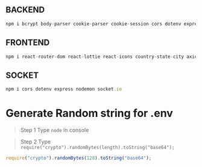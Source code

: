 ## BACKEND

```js
npm i bcrypt body-parser cookie-parser cookie-session cors dotenv express jsonwebtoken mongoose multer nodemailer nodemon passport passport-google-oauth20 stripe uuid
```

## FRONTEND

```js
npm i react-router-dom react-lottie react-icons country-state-city axios
```

## SOCKET

```js
npm i cors dotenv express nodemon socket.io
```

# Generate Random string for .env

> Step 1 Type `node` in console

> Step 2 Type `require("crypto").randomBytes(length).toString("base64");`

```js
require("crypto").randomBytes(128).toString("base64");
```
